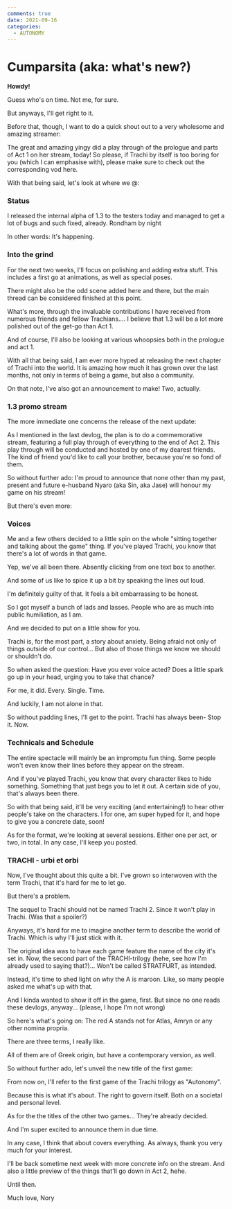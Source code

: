 ```yaml
---
comments: true
date: 2021-09-16
categories:
  - AUTONOMY
---
```

# Cumparsita (aka: what's new?)
**Howdy!**

Guess who's on time.
Not me, for sure.

But anyways, I'll get right to it.

Before that, though, I want to do a quick shout out to a very wholesome and amazing streamer:

The great and amazing yingy did a play through of the prologue and parts of Act 1 on her stream, today!
So please, if Trachi by itself is too boring for you (which I can emphasise with), please make sure to check out the corresponding vod here.

With that being said, let's look at where we @:

### Status
I released the internal alpha of 1.3 to the testers today and managed to get a lot of bugs and such fixed, already.
Rondham by night

In other words: It's happening.

### Into the grind
For the next two weeks, I'll focus on polishing and adding extra stuff.
This includes a first go at animations, as well as special poses.

There might also be the odd scene added here and there, but the main thread can be considered finished at this point.

What's more, through the invaluable contributions I have received from numerous friends and fellow Trachians....
I believe that 1.3 will be a lot more polished out of the get-go than Act 1.

And of course, I'll also be looking at various whoopsies both in the prologue and act 1.

With all that being said, I am ever more hyped at releasing the next chapter of Trachi into the world.
It is amazing how much it has grown over the last months, not only in terms of being a game, but also a community.

On that note, I've also got an announcement to make!
Two, actually.

### 1.3 promo stream
The more immediate one concerns the release of the next update:

As I mentioned in the last devlog, the plan is to do a commemorative stream, featuring a full play through of everything to the end of Act 2.
This play through will be conducted and hosted by one of my dearest friends.
The kind of friend you'd like to call your brother, because you're so fond of them.

So without further ado:
I'm proud to announce that none other than my past, present and future e-husband Nyaro (aka Sin, aka Jase) will honour my game on his 
stream!

But there's even more:

### Voices
Me and a few others decided to a little spin on the whole "sitting together and talking about the game" thing.
If you've played Trachi, you know that there's a lot of words in that game.

Yep, we've all been there.
Absently clicking from one text box to another.

And some of us like to spice it up a bit by speaking the lines out loud.

I'm definitely guilty of that.
It feels a bit embarrassing to be honest.

So I got myself a bunch of lads and lasses.
People who are as much into public humiliation, as I am.

And we decided to put on a little show for you.

Trachi is, for the most part, a story about anxiety.
Being afraid not only of things outside of our control...
But also of those things we know we should or shouldn't do.

So when asked the question: Have you ever voice acted?
Does a little spark go up in your head, urging you to take that chance?

For me, it did.
Every. Single. Time.

And luckily, I am not alone in that.

So without padding lines, I'll get to the point.
Trachi has always been- Stop it. Now.

### Technicals and Schedule
The entire spectacle will mainly be an impromptu fun thing.
Some people won't even know their lines before they appear on the stream.

And if you've played Trachi, you know that every character likes to hide something.
Something that just begs you to let it out.
A certain side of you, that's always been there.

So with that being said, it'll be very exciting (and entertaining!) to hear other people's take on the characters.
I for one, am super hyped for it, and hope to give you a concrete date, soon!

As for the format, we're looking at several sessions. Either one per act, or two, in total.
In any case, I'll keep you posted.


### TRACHI - urbi et orbi
Now, I've thought about this quite a bit.
I've grown so interwoven with the term Trachi, that it's hard for me to let go.

But there's a problem.

The sequel to Trachi should not be named Trachi 2.
Since it won't play in Trachi. (Was that a spoiler?)

Anyways, it's hard for me to imagine another term to describe the world of Trachi.
Which is why I'll just stick with it.

The original idea was to have each game feature the name of the city it's set in.
Now, the second part of the TRACHI-trilogy (hehe, see how I'm already used to saying that?)...
Won't be called STRATFURT, as intended.

Instead, it's time to  shed light on why the A is maroon.
Like, so many people asked me what's up with that.

And I kinda wanted to show it off in the game, first.
But since no one reads these devlogs, anyway... (please, I hope I'm not wrong)

So here's what's going on:
The red A stands not for Atlas, Amryn or any other nomina propria.

There are three terms, I really like.

All of them are of Greek origin, but have a contemporary version, as well.

So without further ado, let's unveil the new title of the first game:


From now on, I'll refer to the first game of the Trachi trilogy as "Autonomy".

Because this is what it's about.
The right to govern itself.
Both on a societal and personal level.

As for the the titles of the other two games...
They're already decided.

And I'm super excited to announce them in due time.


In any case,  I think that about covers everything.
As always, thank you very much for your interest.

I'll be back sometime next week with more concrete info on the stream.
And also a little preview of the things that'll go down in Act 2, hehe.

Until then.

Much love,
Nory
